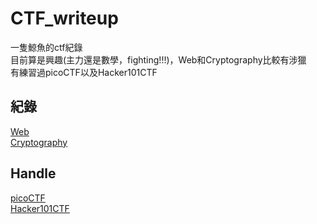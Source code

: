 # CTF_writeup
一隻鯨魚的ctf紀錄  
目前算是興趣(主力還是數學，fighting!!!)，Web和Cryptography比較有涉獵  
有練習過picoCTF以及Hacker101CTF  
## 紀錄
[Web](web/README.md)  
[Cryptography](Cryptography/README.md)  
## Handle
[picoCTF](https://play.picoctf.org/users/Whale120)  
[Hacker101CTF](https://ctf.hacker101.com/groups/199779)  
